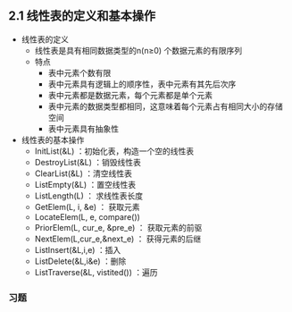 ## 2.1 线性表的定义和基本操作

-   线性表的定义
    -   线性表是具有相同数据类型的n(n≥0) 个数据元素的有限序列
    -   特点
        -   表中元素个数有限
        -   表中元素具有逻辑上的顺序性，表中元素有其先后次序
        -   表中元素都是数据元素，每个元素都是单个元素
        -   表中元素的数据类型都相同，这意味着每个元素占有相同大小的存储空间
        -   表中元素具有抽象性
-   线性表的基本操作
    -   InitList(&L) ：初始化表，构造一个空的线性表
    -   DestroyList(&L) ：销毁线性表
    -   ClearList(&L) ：清空线性表
    -   ListEmpty(&L) ：置空线性表
    -   ListLength(L) ： 求线性表长度
    -   GetElem(L, i, &e) ： 获取元素
    -   LocateElem(L, e, compare())
    -   PriorElem(L, cur_e, &pre_e) ： 获取元素的前驱
    -   NextElem(L,cur_e,&next_e) ： 获得元素的后继
    -   ListInsert(&L,i,e) ：插入
    -   ListDelete(&L,i&e) ：删除
    -   ListTraverse(&L, vistited()) ：遍历
### 习题